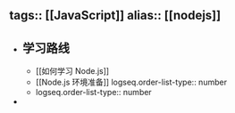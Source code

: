 tags:: [[JavaScript]] 
alias:: [[nodejs]]
---

- ## 学习路线
	- [[如何学习 Node.js]]
	- [[Node.js 环境准备]]
	  logseq.order-list-type:: number
	- logseq.order-list-type:: number
-